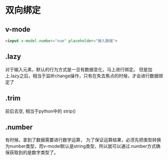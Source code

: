 # 双向绑定

## v-mode

```html
<input v-model.number="num" placeholder="输入数据">
```

## .lazy

对于输入元素，默认的行为方式是一旦有数据变化，马上进行绑定。
但是加上.lazy之后，相当于监听change操作，只有在失去焦点的时候，才会进行数据绑定了

## .trim

前后去空, 相当于python中的 strip()

## .number

有时候，拿到了数据需要进行数学运算， 为了保证运算结果，必须先把类型转换为number类型，而v-model默认是string类型，所以就可以通过.number方式确保获取到的是数字类型了。
